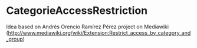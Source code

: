 CategorieAccessRestriction
==========================

Idea based on Andrés Orencio Ramírez Pérez project on Mediawiki (http://www.mediawiki.org/wiki/Extension:Restrict_access_by_category_and_group)
